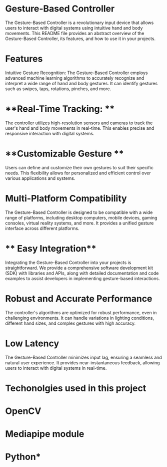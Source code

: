 # **Gesture-Based Controller**
The Gesture-Based Controller is a revolutionary input device that allows users to interact with digital systems using intuitive hand and body movements. This README file provides an abstract overview of the Gesture-Based Controller, its features, and how to use it in your projects.

# **Features**
Intuitive Gesture Recognition: The Gesture-Based Controller employs advanced machine learning algorithms to accurately recognize and interpret a wide range of hand and body gestures. It can identify gestures such as swipes, taps, rotations, pinches, and more.

# **Real-Time Tracking: **
The controller utilizes high-resolution sensors and cameras to track the user's hand and body movements in real-time. This enables precise and responsive interaction with digital systems.

# **Customizable Gesture **

Users can define and customize their own gestures to suit their specific needs. This flexibility allows for personalized and efficient control over various applications and systems.

# **Multi-Platform Compatibility**
The Gesture-Based Controller is designed to be compatible with a wide range of platforms, including desktop computers, mobile devices, gaming consoles, virtual reality systems, and more. It provides a unified gesture interface across different platforms.

# ** Easy Integration**
Integrating the Gesture-Based Controller into your projects is straightforward. We provide a comprehensive software development kit (SDK) with libraries and APIs, along with detailed documentation and code examples to assist developers in implementing gesture-based interactions.

# **Robust and Accurate Performance**
The controller's algorithms are optimized for robust performance, even in challenging environments. It can handle variations in lighting conditions, different hand sizes, and complex gestures with high accuracy.

# **Low Latency**
The Gesture-Based Controller minimizes input lag, ensuring a seamless and natural user experience. It provides near-instantaneous feedback, allowing users to interact with digital systems in real-time.
# **Techonolgies used in this project** 
# **OpenCV**
# **Mediapipe module**
# **Python***
